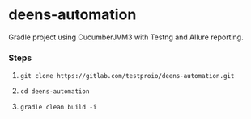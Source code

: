 # deens-automation
Gradle project using CucumberJVM3 with Testng and Allure reporting.

### Steps

1. ```git clone https://gitlab.com/testproio/deens-automation.git```

2. ```cd deens-automation```

3. ```gradle clean build -i```
